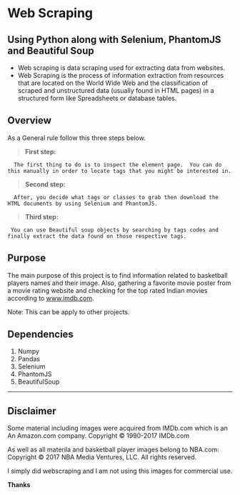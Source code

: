 # Web Scraping

## Using Python along with Selenium, PhantomJS and Beautiful Soup 

- Web scraping is data scraping used for extracting data from websites. 
- Web Scraping is the process of information extraction from resources that are located on the World Wide Web and the classification of scraped and unstructured data (usually found in HTML pages) in a structured form like Spreadsheets or database tables.

## Overview

As a General rule follow this three steps below.

> **First step:**

      The first thing to do is to inspect the element page.  You can do this manually in order to locate tags that you might be interested in. 

> **Second step:**

      After, you decide what tags or classes to grab then download the HTML documents by using Selenium and PhantomJS.


> **Third step:**

     You can use Beautiful soup objects by searching by tags codes and finally extract the data found on those respective tags. 


## Purpose

The main purpose of this project is to find information related to basketball players names and their image.  Also, gathering a favorite movie poster from a movie rating website and checking for the top rated Indian movies according to www.imdb.com. 

Note:  This can be apply to other projects.

## Dependencies

1. Numpy
2. Pandas
3. Selenium
4. PhantomJS
5. BeautifulSoup

----

## Disclaimer

Some material including images were acquired from IMDb.com which is an An Amazon.com company. Copyright © 1990-2017 IMDb.com

As well as all materila and basketball player images belong to NBA.com:  Copyright © 2017 NBA Media Ventures, LLC. All rights reserved.

I simply did webscraping and I am not using this images for commercial use.

**Thanks**


